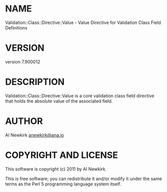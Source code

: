 # NAME

Validation::Class::Directive::Value - Value Directive for Validation Class Field Definitions

# VERSION

version 7.900012

# DESCRIPTION

Validation::Class::Directive::Value is a core validation class field directive
that holds the absolute value of the associated field.

# AUTHOR

Al Newkirk <anewkirk@ana.io>

# COPYRIGHT AND LICENSE

This software is copyright (c) 2011 by Al Newkirk.

This is free software; you can redistribute it and/or modify it under
the same terms as the Perl 5 programming language system itself.
